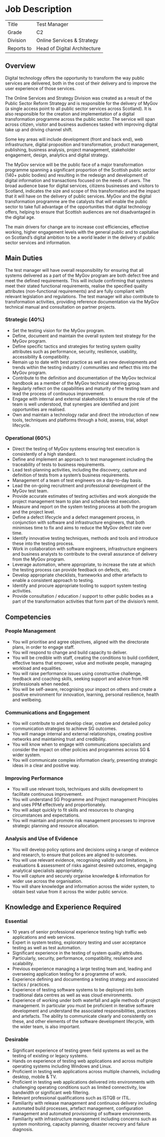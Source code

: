 # Job Description

|            |                              || ---        | ---                          || Title      | Test Manager                 || Grade      | C2                           || Division   | Online Services & Strategy   || Reports to | Head of Digital Architecture |

## Overview
Digital technology offers the opportunity to transform the way public services are delivered, both in the cost of their delivery and to improve the user experience of those services.The Online Services and Strategy Division was created as a result of the Public Sector Reform Strategy and is responsible for the delivery of MyGov (a single access point to all public sector services across Scotland). It is also responsible for the creation and implementation of a digital transformation programme across the public sector. The service will span across citizen, visitor and business audiences tasked with improving digital take up and driving channel shift.Some key areas will include development (front and back end), web infrastructure, digital proposition and transformation, product management, publishing, business analysis, project management, stakeholder engagement, design, analytics and digital strategy.The MyGov service will be the public face of a major transformation programme spanning a significant proportion of the Scottish public sector (140+ public bodies) and resulting in the redesign and development of digital information and transactions focused on the needs of users. The broad audience base for digital services, citizens businesses and visitors to Scotland, indicates the size and scope of this transformation and the impact that it will have on the delivery of public services. MyGov and the digital transformation programme are the catalysts that will enable the public sector to take full advantage of the opportunities that digital technology offers, helping to ensure that Scottish audiences are not disadvantaged in the digital age.The main drivers for change are to increase cost efficiencies, effective working, higher engagement levels with the general public and to capitalise on Scotland’s digital ambition to be a world leader in the delivery of public sector services and information.


## Main Duties
The test manager will have overall responsibility for ensuring that all systems delivered as a part of the MyGov program are both defect free and meet the defined requirements. This will include confirming that systems meet their stated functional requirements, realise the specified quality attributes (non-functional requirements) and are fully compliant with relevant legislation and regulations. The test manager will also contribute to transformation activities, providing reference documentation via the MyGov technical manual and consultation on partner projects.
### Strategic (40%)
* Set the testing vision for the MyGov program.* Define, document and maintain the overall system test strategy for the MyGov program.* Define specific tactics and strategies for testing system quality attributes such as performance, security, resilience, usability, accessibility & compatibility.* Remain up to date with best practice as well as new developments and trends within the testing industry / communities and reflect this into the MyGov program.* Contribute to the definition and documentation of the MyGov technical handbook as a member of the MyGov technical steering group.* Regularly reflect on the capabilities and maturity of the testing team and lead the process of continuous improvement.* Engage with internal and external stakeholders to ensure the role of the team is well understood, that synergies are identified and joint opportunities are realised.* Own and maintain a technology radar and direct the introduction of new tools, techniques and platforms through a hold, assess, trial, adopt lifecycle.### Operational (60%)
* Direct the testing of MyGov systems ensuring test execution is consistently of a high standard.* Define and implement an approach to test management including the traceability of tests to business requirements.* Lead test-planning activities, including the discovery, capture and definition of tests from a system’s business requirements.* Management of a team of test engineers on a day-to-day basis.* Lead the on-going recruitment and professional development of the MyGov test team.* Provide accurate estimates of testing activities and work alongside the project management team to plan and schedule test execution.* Measure and report on the system testing process at both the program and the project level.* Define a defect lifecycle and a defect management process, in conjunction with software and infrastructure engineers, that both minimises time to fix and aims to reduce the MyGov defect rate over time.* Identify innovative testing techniques, methods and tools and introduce these into the testing process.* Work in collaboration with software engineers, infrastructure engineers and business analysts to contribute to the overall assurance of delivery from the MyGov program.* Leverage automation, where appropriate, to increase the rate at which the testing process can provide feedback on defects, etc.* Develop appropriate checklists, frameworks and other artefacts to enable a consistent approach to testing.* Identify and procure appropriate tooling to support system testing activities.* Provide consultation / education / support to other public bodies as a part of the transformation activities that form part of the division’s remit.


## Competencies
### People Management* You will prioritise and agree objectives, aligned with the directorate plans, in order to engage staff.* You will respond to change and build capacity to deliver.* You will be credible with staff, creating the conditions to build confident, effective teams that empower, value and motivate people, managing workload and equalities.* You will raise performance issues using constructive challenge, feedback and coaching skills, seeking support and advice from HR professionals when needed.* You will be self-aware, recognising your impact on others and create a positive environment for innovation, learning, personal resilience, health and wellbeing.### Communications and Engagement
* You will contribute to and develop clear, creative and detailed policy communication strategies to achieve SG outcomes.* You will manage internal and external relationships, creating positive networks and maintaining trust and credibility.* You will know when to engage with communications specialists and consider the impact on other policies and programmes across SG & wider system.* You will communicate complex information clearly, presenting strategic ideas in a clear and positive way.### Improving Performance
* You will use relevant tools, techniques and skills development to facilitate continuous improvement.* You will understand SG Programme and Project management Principles and uses PPM effectively and proportionately.* You will adapt quickly to fit skills and resources to changing circumstances and expectations.* You will maintain and promote risk management processes to improve strategic planning and resource allocation.### Analysis and Use of Evidence
* You will develop policy options and decisions using a range of evidence and research, to ensure that polices are aligned to outcomes.* You will use relevant evidence, recognising validity and limitations, in evaluations & assessment of risks against desired outcomes, engaging analytical specialists appropriately.* You will capture and securely organise knowledge & information for wider use across the organisation.* You will share knowledge and information across the wider system, to obtain best value from it across the wider public service.


## Knowledge and Experience Required
### Essential
* 10 years of senior professional experience testing high traffic web applications and web services.* Expert in system testing, exploratory testing and user acceptance testing as well as test automation.* Significant experience in the testing of system quality attributes. Particularly, security, performance, compatibility, resilience and scalability.* Previous experience managing a large testing team and, leading and overseeing application testing for a programme of work.* Experience defining and documenting a testing strategy and associated tactics / practices.* Experience of testing software systems to be deployed into both traditional data centres as well as was cloud environments.* Experience of working under both waterfall and agile methods of project management. In particular you must be proficient in iterative software development and understand the associated responsibilities, practices and artefacts. The ability to communicate clearly and consistently on these, and other elements of the software development lifecycle, with the wider team, is also important.### Desirable
* Significant experience of testing green field systems as well as the testing of existing or legacy systems.* Hands on experience of testing web applications and across multiple operating systems including Windows and Linux.* Proficient in testing web applications across multiple channels, including desktop, mobile & TV.* Proficient in testing web applications delivered into environments with challenging operating conditions such as limited connectivity, low bandwidth or significant web filtering.* Relevant professional qualifications such as ISTQB or ITIL.* Familiarity with release management and continuous delivery including automated build processes, artefact management, configuration management and automated provisioning of software environments.* Familiarity with infrastructure management including concerns such as system monitoring, capacity planning, disaster recovery and failure diagnosis.
